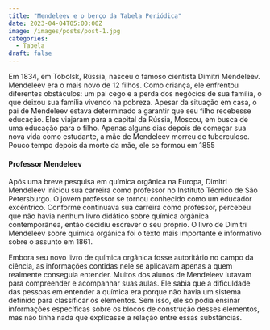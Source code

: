 ```yaml
---
title: "Mendeleev e o berço da Tabela Periódica"
date: 2023-04-04T05:00:00Z
image: /images/posts/post-1.jpg
categories:
  - Tabela
draft: false
---
```


Em 1834, em Tobolsk, Rússia, nasceu o famoso cientista Dimitri Mendeleev. Mendeleev era o mais novo de 12 filhos. Como criança, ele enfrentou diferentes obstáculos: um pai cego e a perda dos negócios de sua família, o que deixou sua família vivendo na pobreza. Apesar da situação em casa, o pai de Mendeleev estava determinado a garantir que seu filho recebesse educação. Eles viajaram para a capital da Rússia, Moscou, em busca de uma educação para o filho. Apenas alguns dias depois de começar sua nova vida como estudante, a mãe de Mendeleev morreu de tuberculose. Pouco tempo depois da morte da mãe, ele se formou em 1855

#### Professor Mendeleev

Após uma breve pesquisa em química orgânica na Europa, Dimitri Mendeleev iniciou sua carreira como professor no Instituto Técnico de São Petersburgo. O jovem professor se tornou conhecido como um educador excêntrico. Conforme continuava sua carreira como professor, percebeu que não havia nenhum livro didático sobre química orgânica contemporânea, então decidiu escrever o seu próprio. O livro de Dimitri Mendeleev sobre química orgânica foi o texto mais importante e informativo sobre o assunto em 1861.

Embora seu novo livro de química orgânica fosse autoritário no campo da ciência, as informações contidas nele se aplicavam apenas a quem realmente conseguia entender. Muitos dos alunos de Mendeleev lutavam para compreender e acompanhar suas aulas. Ele sabia que a dificuldade das pessoas em entender a química era porque não havia um sistema definido para classificar os elementos. Sem isso, ele só podia ensinar informações específicas sobre os blocos de construção desses elementos, mas não tinha nada que explicasse a relação entre essas substâncias.

<Youtube id="VSmhJHT9pfw" title="Play: Video" />
